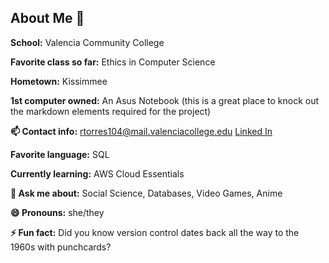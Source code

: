 ## About Me 👋

<!--
**RealRTorres/RealRTorres** is a ✨ _special_ ✨ repository because its `README.md` (this file) appears on your GitHub profile.

Here are some ideas to get you started:

- 🔭 I’m currently working on ...
- 🌱 I’m currently learning ...
- 👯 I’m looking to collaborate on ...
- 🤔 I’m looking for help with ...

Must use markdown elements:
H1, H2
Table
Image
Italics
Bold
Ordered list
Checkboxes
Unordered list

-->

**School:** Valencia Community College

**Favorite class so far:** Ethics in Computer Science

**Hometown:** Kissimmee

**1st computer owned:** An Asus Notebook (this is a great place to knock out the markdown elements required for the project)

**📫 Contact info:** rtorres104@mail.valenciacollege.edu [Linked In](https://www.linkedin.com/in/riane-torres-88a73a122/)

**Favorite language:** SQL

**Currently learning:** AWS Cloud Essentials

**💬 Ask me about:** Social Science, Databases, Video Games, Anime

**😄 Pronouns:** she/they

**⚡ Fun fact:** Did you know version control dates back all the way to the 1960s with punchcards?